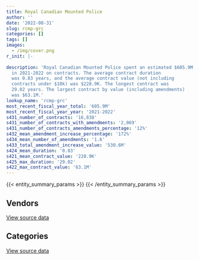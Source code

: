 ```yaml
---
title: Royal Canadian Mounted Police
author: ''
date: '2022-08-31'
slug: rcmp-grc
categories: []
tags: []
images:
  - /img/cover.png
r_init: |-
  
description: 'Royal Canadian Mounted Police spent an estimated $605.9M
  in 2021-2022 on contracts. The average contract duration
  was 0.83 years, and the average contract value (not including
  contracts under $10k) was $228.9K. The longest contract was
  29.02 years. The largest contract by value (including amendments)
  was $63.1M.'
lookup_name: 'rcmp-grc'
most_recent_fiscal_year_total: '605.9M'
most_recent_fiscal_year_year: '2021-2022'
s431_number_of_contracts: '16,838'
s431_number_of_contracts_with_amendments: '2,069'
s431_number_of_contracts_amendments_percentage: '12%'
s432_mean_amendment_increase_percentage: '172%'
s434_mean_number_of_amendments: '1.6'
s433_total_amendment_increase_value: '530.6M'
s424_mean_duration: '0.83'
s421_mean_contract_value: '228.9K'
s425_max_duration: '29.02'
s422_max_contract_value: '63.1M'
---
```


<script src="/rmarkdown-libs/htmlwidgets/htmlwidgets.js"></script>
<link href="/rmarkdown-libs/datatables-css/datatables-crosstalk.css" rel="stylesheet" />
<script src="/rmarkdown-libs/datatables-binding/datatables.js"></script>
<script src="/rmarkdown-libs/jquery/jquery-3.6.0.min.js"></script>
<link href="/rmarkdown-libs/dt-core-bootstrap/css/dataTables.bootstrap.min.css" rel="stylesheet" />
<link href="/rmarkdown-libs/dt-core-bootstrap/css/dataTables.bootstrap.extra.css" rel="stylesheet" />
<script src="/rmarkdown-libs/dt-core-bootstrap/js/jquery.dataTables.min.js"></script>
<script src="/rmarkdown-libs/dt-core-bootstrap/js/dataTables.bootstrap.min.js"></script>
<link href="/rmarkdown-libs/crosstalk/css/crosstalk.min.css" rel="stylesheet" />
<script src="/rmarkdown-libs/crosstalk/js/crosstalk.min.js"></script>
<script src="/rmarkdown-libs/htmlwidgets/htmlwidgets.js"></script>
<link href="/rmarkdown-libs/datatables-css/datatables-crosstalk.css" rel="stylesheet" />
<script src="/rmarkdown-libs/datatables-binding/datatables.js"></script>
<script src="/rmarkdown-libs/jquery/jquery-3.6.0.min.js"></script>
<link href="/rmarkdown-libs/dt-core-bootstrap/css/dataTables.bootstrap.min.css" rel="stylesheet" />
<link href="/rmarkdown-libs/dt-core-bootstrap/css/dataTables.bootstrap.extra.css" rel="stylesheet" />
<script src="/rmarkdown-libs/dt-core-bootstrap/js/jquery.dataTables.min.js"></script>
<script src="/rmarkdown-libs/dt-core-bootstrap/js/dataTables.bootstrap.min.js"></script>
<link href="/rmarkdown-libs/crosstalk/css/crosstalk.min.css" rel="stylesheet" />
<script src="/rmarkdown-libs/crosstalk/js/crosstalk.min.js"></script>

{{< entity_summary_params >}}
{{< /entity_summary_params >}}

## Vendors

<div id="htmlwidget-1" style="width:100%;height:auto;" class="datatables html-widget"></div>
<script type="application/json" data-for="htmlwidget-1">{"x":{"style":"bootstrap","filter":"none","vertical":false,"data":[["<a href=\"/vendors/1x1_architecture/\">1X1 Architecture<\/a>","<a href=\"/vendors/3d_datacomm/\">3D datacomm<\/a>","<a href=\"/vendors/3m_canada_company/\">3M Canada Company<\/a>","<a href=\"/vendors/4_office_automation/\">4 Office Automation<\/a>","<a href=\"/vendors/abbott/\">Abbott<\/a>","<a href=\"/vendors/acart_communications/\">Acart Communications<\/a>","<a href=\"/vendors/accenture/\">Accenture<\/a>","<a href=\"/vendors/access_2_networks/\">Access 2 Networks<\/a>","<a href=\"/vendors/acklands_grainger/\">Acklands Grainger<\/a>","<a href=\"/vendors/act/\">ACT<\/a>","<a href=\"/vendors/adapt_pharma_canada/\">Adapt Pharma Canada<\/a>","<a href=\"/vendors/adga_group/\">ADGA Group<\/a>","<a href=\"/vendors/adobe/\">Adobe<\/a>","<a href=\"/vendors/adrm_technology_consulting/\">ADRM Technology Consulting<\/a>","<a href=\"/vendors/advanced_business_interiors/\">Advanced Business Interiors<\/a>","<a href=\"/vendors/advanced_chippewa_technologies/\">Advanced Chippewa Technologies<\/a>","<a href=\"/vendors/aecom/\">AECOM<\/a>","<a href=\"/vendors/aeg_fuels/\">AEG Fuels<\/a>","<a href=\"/vendors/aero_feu/\">Aero Feu<\/a>","<a href=\"/vendors/aero_supplies/\">Aero Supplies<\/a>","<a href=\"/vendors/agilent/\">Agilent<\/a>","<a href=\"/vendors/ainsworth/\">Ainsworth<\/a>","<a href=\"/vendors/air_inuit/\">Air Inuit<\/a>","<a href=\"/vendors/air_tindi/\">Air Tindi<\/a>","<a href=\"/vendors/airboss_defense/\">AirBoss Defense<\/a>","<a href=\"/vendors/airbus/\">Airbus<\/a>","<a href=\"/vendors/alliance_energy/\">Alliance Energy<\/a>","<a href=\"/vendors/alpine_helicopters/\">Alpine Helicopters<\/a>","<a href=\"/vendors/altis_human_resources/\">Altis Human Resources<\/a>","<a href=\"/vendors/anixter/\">Anixter<\/a>","<a href=\"/vendors/aon_reed_stenhouse/\">Aon Reed Stenhouse<\/a>","<a href=\"/vendors/apparel_trimmings/\">Apparel Trimmings<\/a>","<a href=\"/vendors/applied_electonics/\">Applied Electonics<\/a>","<a href=\"/vendors/aqua_lung_canada/\">Aqua Lung Canada<\/a>","<a href=\"/vendors/architecture_49/\">Architecture 49<\/a>","<a href=\"/vendors/architecture_evoq/\">Architecture EVOQ<\/a>","<a href=\"/vendors/artemp_personnel_services/\">Artemp Personnel Services<\/a>","<a href=\"/vendors/artex_sportswear/\">Artex Sportswear<\/a>","<a href=\"/vendors/asc_germany/\">ASC Germany<\/a>","<a href=\"/vendors/atco/\">ATCO<\/a>","<a href=\"/vendors/atlantic_business_interiors/\">Atlantic Business Interiors<\/a>","<a href=\"/vendors/avi_spl_canada/\">AVI SPL Canada<\/a>","<a href=\"/vendors/baja_construction_canada/\">Baja Construction Canada<\/a>","<a href=\"/vendors/bargreen_ellingson/\">Bargreen Ellingson<\/a>","<a href=\"/vendors/bc_hydro/\">BC Hydro<\/a>","<a href=\"/vendors/bell_canada/\">Bell Canada<\/a>","<a href=\"/vendors/bighorn_construction/\">Bighorn Construction<\/a>","<a href=\"/vendors/bird_construction_company/\">Bird Construction Company<\/a>","<a href=\"/vendors/black_mcdonald/\">Black McDonald<\/a>","<a href=\"/vendors/blackberry/\">Blackberry<\/a>","<a href=\"/vendors/bluewave_energy/\">Bluewave Energy<\/a>","<a href=\"/vendors/bmc_software_canada/\">BMC Software Canada<\/a>","<a href=\"/vendors/bombardier/\">Bombardier<\/a>","<a href=\"/vendors/bouthillette_parizeau/\">Bouthillette Parizeau<\/a>","<a href=\"/vendors/brawn_construction/\">Brawn Construction<\/a>","<a href=\"/vendors/brook_construction/\">Brook Construction<\/a>","<a href=\"/vendors/brookfield_asset_management/\">Brookfield Asset Management<\/a>","<a href=\"/vendors/brookfield_global_integrated_solutions/\">Brookfield Global Integrated Solutions<\/a>","<a href=\"/vendors/brs_innovations/\">BRS Innovations<\/a>","<a href=\"/vendors/bureau_veritas/\">Bureau Veritas<\/a>","<a href=\"/vendors/buttcon/\">Buttcon<\/a>","<a href=\"/vendors/cache_computer_consulting/\">Cache Computer Consulting<\/a>","<a href=\"/vendors/cadex/\">Cadex<\/a>","<a href=\"/vendors/calian/\">Calian<\/a>","<a href=\"/vendors/canada_post/\">Canada Post<\/a>","<a href=\"/vendors/canadian_bank_note_company/\">Canadian Bank Note Company<\/a>","<a href=\"/vendors/canadian_corps_of_commissionaires/\">Canadian Corps of Commissionaires<\/a>","<a href=\"/vendors/canadian_helicopters/\">Canadian Helicopters<\/a>","<a href=\"/vendors/canadian_maritime_engineering/\">Canadian Maritime Engineering<\/a>","<a href=\"/vendors/canadian_north/\">Canadian North<\/a>","<a href=\"/vendors/canon/\">Canon<\/a>","<a href=\"/vendors/cansel_survey_equipment/\">Cansel Survey Equipment<\/a>","<a href=\"/vendors/carahsoft_technology/\">Carahsoft Technology<\/a>","<a href=\"/vendors/carmichael_engineering/\">Carmichael Engineering<\/a>","<a href=\"/vendors/cascade_aerospace/\">Cascade Aerospace<\/a>","<a href=\"/vendors/cbci_telecom/\">CBCI Telecom<\/a>","<a href=\"/vendors/cbcl/\">CBCL<\/a>","<a href=\"/vendors/cdw_canada/\">CDW Canada<\/a>","<a href=\"/vendors/cgi/\">CGI<\/a>","<a href=\"/vendors/chandos_construction/\">Chandos Construction<\/a>","<a href=\"/vendors/charron_human_resources/\">Charron Human Resources<\/a>","<a href=\"/vendors/cima/\">CIMA<\/a>","<a href=\"/vendors/cision_canada/\">Cision Canada<\/a>","<a href=\"/vendors/cistel_technology/\">Cistel Technology<\/a>","<a href=\"/vendors/click_networks/\">Click Networks<\/a>","<a href=\"/vendors/closereach/\">CloseReach<\/a>","<a href=\"/vendors/cofomo/\">Cofomo<\/a>","<a href=\"/vendors/colliers_project_leaders/\">Colliers Project Leaders<\/a>","<a href=\"/vendors/colt_canada/\">Colt Canada<\/a>","<a href=\"/vendors/commvault_systems/\">Commvault Systems<\/a>","<a href=\"/vendors/compugen/\">Compugen<\/a>","<a href=\"/vendors/con_pro_industries_canada/\">Con Pro Industries Canada<\/a>","<a href=\"/vendors/concept_controls/\">Concept Controls<\/a>","<a href=\"/vendors/construction_couture_tanguay/\">Construction Couture Tanguay<\/a>","<a href=\"/vendors/construction_ric/\">Construction RIC<\/a>","<a href=\"/vendors/contract_community/\">Contract Community<\/a>","<a href=\"/vendors/convergint_technologies/\">Convergint Technologies<\/a>","<a href=\"/vendors/coradix_technology_consulting/\">Coradix Technology Consulting<\/a>","<a href=\"/vendors/ctoms/\">CTOMS<\/a>","<a href=\"/vendors/cummins_canada/\">Cummins Canada<\/a>","<a href=\"/vendors/d4is_solutions/\">D4IS Solutions<\/a>","<a href=\"/vendors/dalian_enterprises/\">Dalian Enterprises<\/a>","<a href=\"/vendors/decisive_group/\">Decisive Group<\/a>","<a href=\"/vendors/defran/\">Defran<\/a>","<a href=\"/vendors/delco_automation/\">Delco Automation<\/a>","<a href=\"/vendors/dell_computer/\">Dell Computer<\/a>","<a href=\"/vendors/deloitte/\">Deloitte<\/a>","<a href=\"/vendors/dillon_consulting/\">Dillon Consulting<\/a>","<a href=\"/vendors/dls_technology/\">DLS Technology<\/a>","<a href=\"/vendors/donna_cona/\">Donna Cona<\/a>","<a href=\"/vendors/draeger/\">Draeger<\/a>","<a href=\"/vendors/dymech_engineering/\">Dymech Engineering<\/a>","<a href=\"/vendors/dynabook_canada/\">Dynabook Canada<\/a>","<a href=\"/vendors/e_construction/\">E Construction<\/a>","<a href=\"/vendors/ebsco_canada/\">EBSCO Canada<\/a>","<a href=\"/vendors/eclipsys_solutions/\">Eclipsys Solutions<\/a>","<a href=\"/vendors/ecole_de_langues_abce/\">Ecole De Langues Abce<\/a>","<a href=\"/vendors/ekos_research_associates/\">Ekos Research Associates<\/a>","<a href=\"/vendors/ellisdon/\">Ellisdon<\/a>","<a href=\"/vendors/elsevier/\">Elsevier<\/a>","<a href=\"/vendors/emcon_services/\">Emcon Services<\/a>","<a href=\"/vendors/emergent_biosolutions/\">Emergent Biosolutions<\/a>","<a href=\"/vendors/empowered_networks/\">Empowered Networks<\/a>","<a href=\"/vendors/entrust/\">Entrust<\/a>","<a href=\"/vendors/eperformance/\">Eperformance<\/a>","<a href=\"/vendors/ernst_young/\">Ernst Young<\/a>","<a href=\"/vendors/esri/\">ESRI<\/a>","<a href=\"/vendors/evaluation_personnel_selection/\">Evaluation Personnel Selection<\/a>","<a href=\"/vendors/excel_human_resources/\">Excel Human Resources<\/a>","<a href=\"/vendors/exp_services/\">EXP Services<\/a>","<a href=\"/vendors/factiva/\">Factiva<\/a>","<a href=\"/vendors/fast_forward_french/\">Fast Forward French<\/a>","<a href=\"/vendors/fast_track_staffing/\">Fast Track Staffing<\/a>","<a href=\"/vendors/fca_canada/\">FCA Canada<\/a>","<a href=\"/vendors/felix_technology/\">Felix Technology<\/a>","<a href=\"/vendors/fia_group/\">Fia Group<\/a>","<a href=\"/vendors/first_air/\">First Air<\/a>","<a href=\"/vendors/flightsafety_canada/\">FlightSafety Canada<\/a>","<a href=\"/vendors/flynn_canada/\">Flynn Canada<\/a>","<a href=\"/vendors/ford_motor_company/\">Ford Motor Company<\/a>","<a href=\"/vendors/fort_garry_fire_truck/\">Fort Garry Fire Truck<\/a>","<a href=\"/vendors/gamble_technologies/\">Gamble Technologies<\/a>","<a href=\"/vendors/gap_wireless/\">Gap Wireless<\/a>","<a href=\"/vendors/garda_security_group/\">Garda Security Group<\/a>","<a href=\"/vendors/gartner/\">Gartner<\/a>","<a href=\"/vendors/gateway_mechanical_services/\">Gateway Mechanical Services<\/a>","<a href=\"/vendors/gdi_services/\">GDI Services<\/a>","<a href=\"/vendors/general_dynamics/\">General Dynamics<\/a>","<a href=\"/vendors/general_electric_canada/\">General Electric Canada<\/a>","<a href=\"/vendors/general_motors/\">General Motors<\/a>","<a href=\"/vendors/genesis_integration/\">Genesis Integration<\/a>","<a href=\"/vendors/gfl_environmental/\">GFL Environmental<\/a>","<a href=\"/vendors/gilmore_reproductions/\">Gilmore Reproductions<\/a>","<a href=\"/vendors/glasshouse_systems/\">GlassHouse Systems<\/a>","<a href=\"/vendors/global_knowledge/\">Global Knowledge<\/a>","<a href=\"/vendors/global_total_office/\">Global Total Office<\/a>","<a href=\"/vendors/global_upholstery/\">Global Upholstery<\/a>","<a href=\"/vendors/government_of_the_nwt/\">Government of the NWT<\/a>","<a href=\"/vendors/grand_toy/\">Grand Toy<\/a>","<a href=\"/vendors/graybridge_international_consulting/\">Graybridge International Consulting<\/a>","<a href=\"/vendors/great_slave_helicopters/\">Great Slave Helicopters<\/a>","<a href=\"/vendors/greendale_resources/\">Greendale Resources<\/a>","<a href=\"/vendors/haworth/\">Haworth<\/a>","<a href=\"/vendors/hewlett_packard/\">Hewlett Packard<\/a>","<a href=\"/vendors/hipperson_construction/\">Hipperson Construction<\/a>","<a href=\"/vendors/hitachi_data_systems/\">Hitachi Data Systems<\/a>","<a href=\"/vendors/hitrac/\">Hitrac<\/a>","<a href=\"/vendors/honeywell/\">Honeywell<\/a>","<a href=\"/vendors/horizant/\">Horizant<\/a>","<a href=\"/vendors/human_logistics/\">Human Logistics<\/a>","<a href=\"/vendors/humansystems/\">HumanSystems<\/a>","<a href=\"/vendors/hypertec/\">Hypertec<\/a>","<a href=\"/vendors/i4c_information_technology/\">I4C Information Technology<\/a>","<a href=\"/vendors/ibiska_telecom/\">Ibiska Telecom<\/a>","<a href=\"/vendors/ibm_canada/\">IBM Canada<\/a>","<a href=\"/vendors/illumina_canada/\">Illumina Canada<\/a>","<a href=\"/vendors/imperial_oil/\">Imperial Oil<\/a>","<a href=\"/vendors/info_tech_research_group/\">Info Tech Research Group<\/a>","<a href=\"/vendors/insa/\">Insa<\/a>","<a href=\"/vendors/integra_networks/\">Integra Networks<\/a>","<a href=\"/vendors/interactive_audio_visual/\">Interactive Audio Visual<\/a>","<a href=\"/vendors/international_reporting/\">International Reporting<\/a>","<a href=\"/vendors/interworks_contracting/\">Interworks Contracting<\/a>","<a href=\"/vendors/inukshuk_construction/\">Inukshuk Construction<\/a>","<a href=\"/vendors/ipss/\">IPSS<\/a>","<a href=\"/vendors/iron_mountain/\">Iron Mountain<\/a>","<a href=\"/vendors/island_west_coast_developments/\">Island West Coast Developments<\/a>","<a href=\"/vendors/itex/\">ITEX<\/a>","<a href=\"/vendors/jht_defense/\">JHT Defense<\/a>","<a href=\"/vendors/johnson_controls_canada/\">Johnson Controls Canada<\/a>","<a href=\"/vendors/joneljim_concrete_construction/\">Joneljim Concrete Construction<\/a>","<a href=\"/vendors/jp2g_consultants/\">JP2G Consultants<\/a>","<a href=\"/vendors/k_rite_construction/\">K Rite Construction<\/a>","<a href=\"/vendors/kenn_borek_air/\">Kenn Borek Air<\/a>","<a href=\"/vendors/keysight_technologies_canada/\">Keysight Technologies Canada<\/a>","<a href=\"/vendors/kia_canada/\">Kia Canada<\/a>","<a href=\"/vendors/kone/\">KONE<\/a>","<a href=\"/vendors/kongsberg/\">Kongsberg<\/a>","<a href=\"/vendors/konica_minolta_business_solutions/\">Konica Minolta Business Solutions<\/a>","<a href=\"/vendors/kpmg/\">KPMG<\/a>","<a href=\"/vendors/kudlik_construction/\">Kudlik Construction<\/a>","<a href=\"/vendors/l_p_royer/\">L P Royer<\/a>","<a href=\"/vendors/l3harris/\">L3Harris<\/a>","<a href=\"/vendors/language_research_development_group/\">Language Research Development Group<\/a>","<a href=\"/vendors/lansdowne_technologies/\">Lansdowne Technologies<\/a>","<a href=\"/vendors/larry_penner_enterprises/\">Larry Penner Enterprises<\/a>","<a href=\"/vendors/laurentian_technologies/\">Laurentian Technologies<\/a>","<a href=\"/vendors/laval_fortin/\">Laval Fortin<\/a>","<a href=\"/vendors/lear_construction/\">Lear Construction<\/a>","<a href=\"/vendors/lengkeek_vessel_engineering/\">Lengkeek Vessel Engineering<\/a>","<a href=\"/vendors/levaero_aviation/\">Levaero Aviation<\/a>","<a href=\"/vendors/levitt_safety/\">Levitt Safety<\/a>","<a href=\"/vendors/life_technologies/\">Life Technologies<\/a>","<a href=\"/vendors/lloyd_libke_law_enforcement_sales/\">Lloyd Libke Law Enforcement Sales<\/a>","<a href=\"/vendors/m_d_charlton/\">M D Charlton<\/a>","<a href=\"/vendors/manitoba_hydro/\">Manitoba Hydro<\/a>","<a href=\"/vendors/maplesoft_consulting/\">Maplesoft Consulting<\/a>","<a href=\"/vendors/med_eng_holdings/\">Med Eng Holdings<\/a>","<a href=\"/vendors/mega_tech/\">Mega Tech<\/a>","<a href=\"/vendors/meggitt/\">Meggitt<\/a>","<a href=\"/vendors/mercury_marine/\">Mercury Marine<\/a>","<a href=\"/vendors/metalcraft_marine/\">Metalcraft Marine<\/a>","<a href=\"/vendors/michel_bastarache_societe_professionnelle/\">Michel Bastarache Societe Professionnelle<\/a>","<a href=\"/vendors/microsoft_canada/\">Microsoft Canada<\/a>","<a href=\"/vendors/mid_canada_mod_center/\">Mid Canada Mod Center<\/a>","<a href=\"/vendors/millbrook_tactical/\">Millbrook Tactical<\/a>","<a href=\"/vendors/mindwire_systems/\">Mindwire Systems<\/a>","<a href=\"/vendors/ministry_of_finance/\">Ministry of Finance<\/a>","<a href=\"/vendors/mishkumi_technologies/\">Mishkumi Technologies<\/a>","<a href=\"/vendors/mitsubishi_motor_sales/\">Mitsubishi Motor Sales<\/a>","<a href=\"/vendors/mnp/\">MNP<\/a>","<a href=\"/vendors/mobile_resource_group/\">Mobile Resource Group<\/a>","<a href=\"/vendors/modis_canada/\">Modis Canada<\/a>","<a href=\"/vendors/morneau_shepell/\">Morneau Shepell<\/a>","<a href=\"/vendors/morpho_canada/\">Morpho Canada<\/a>","<a href=\"/vendors/morrison_hershfield/\">Morrison Hershfield<\/a>","<a href=\"/vendors/motorola_solutions_canada/\">Motorola Solutions Canada<\/a>","<a href=\"/vendors/mustang_survival/\">Mustang Survival<\/a>","<a href=\"/vendors/national_arts_centre/\">National Arts Centre<\/a>","<a href=\"/vendors/nattiq/\">NATTIQ<\/a>","<a href=\"/vendors/ndl_construction/\">NDL Construction<\/a>","<a href=\"/vendors/newfound_recruiting/\">Newfound Recruiting<\/a>","<a href=\"/vendors/niche_technology/\">Niche Technology<\/a>","<a href=\"/vendors/nimble_information_strategies/\">Nimble Information Strategies<\/a>","<a href=\"/vendors/nisha_techonologies/\">Nisha Techonologies<\/a>","<a href=\"/vendors/nissan_canada/\">Nissan Canada<\/a>","<a href=\"/vendors/nitam_solutions/\">Nitam Solutions<\/a>","<a href=\"/vendors/norr/\">NORR<\/a>","<a href=\"/vendors/north_cariboo_air/\">North Cariboo Air<\/a>","<a href=\"/vendors/northern_micro/\">Northern Micro<\/a>","<a href=\"/vendors/northwestel/\">Northwestel<\/a>","<a href=\"/vendors/nova_networks/\">Nova Networks<\/a>","<a href=\"/vendors/nrns/\">NRNS<\/a>","<a href=\"/vendors/nuix_north_america/\">Nuix North America<\/a>","<a href=\"/vendors/number_ten_architectural_group/\">Number Ten Architectural Group<\/a>","<a href=\"/vendors/olin/\">Olin<\/a>","<a href=\"/vendors/onx_enterprise_solutions/\">OnX Enterprise Solutions<\/a>","<a href=\"/vendors/openframe_technologies/\">OpenFrame Technologies<\/a>","<a href=\"/vendors/opentext/\">OpenText<\/a>","<a href=\"/vendors/oracle_canada/\">Oracle Canada<\/a>","<a href=\"/vendors/orangutech/\">Orangutech<\/a>","<a href=\"/vendors/otis_elevator/\">Otis Elevator<\/a>","<a href=\"/vendors/pacific_safety_products/\">Pacific Safety Products<\/a>","<a href=\"/vendors/pal_aerospace/\">PAL Aerospace<\/a>","<a href=\"/vendors/paladin_group/\">Paladin Group<\/a>","<a href=\"/vendors/panasonic/\">Panasonic<\/a>","<a href=\"/vendors/pattison_sign_group/\">Pattison Sign Group<\/a>","<a href=\"/vendors/pcl_constructors/\">PCL Constructors<\/a>","<a href=\"/vendors/peerless_garments/\">Peerless Garments<\/a>","<a href=\"/vendors/penn_construction_canada/\">Penn Construction Canada<\/a>","<a href=\"/vendors/peter_j_kindree_architect/\">Peter J Kindree Architect<\/a>","<a href=\"/vendors/petrovalue_products/\">PetroValue Products<\/a>","<a href=\"/vendors/phaselock_systems_international/\">Phaselock Systems International<\/a>","<a href=\"/vendors/pitney_bowes/\">Pitney Bowes<\/a>","<a href=\"/vendors/podolinsky_equipment/\">Podolinsky Equipment<\/a>","<a href=\"/vendors/polaris_industries/\">Polaris Industries<\/a>","<a href=\"/vendors/pomerleau/\">Pomerleau<\/a>","<a href=\"/vendors/port_of_spain_holdings/\">Port of Spain Holdings<\/a>","<a href=\"/vendors/pricewaterhouse_coopers/\">Pricewaterhouse Coopers<\/a>","<a href=\"/vendors/printers_plus/\">Printers Plus<\/a>","<a href=\"/vendors/promaxis/\">Promaxis<\/a>","<a href=\"/vendors/proquest/\">ProQuest<\/a>","<a href=\"/vendors/prosci_canada/\">Prosci Canada<\/a>","<a href=\"/vendors/purelogic/\">PureLogic<\/a>","<a href=\"/vendors/purespirit_solutions/\">PureSpirIT Solutions<\/a>","<a href=\"/vendors/qm_environmental/\">QM Environmental<\/a>","<a href=\"/vendors/qmr/\">QMR<\/a>","<a href=\"/vendors/quintet_consulting/\">Quintet Consulting<\/a>","<a href=\"/vendors/quorex_construction_services/\">Quorex Construction Services<\/a>","<a href=\"/vendors/r_e_gilmore_investments/\">R E Gilmore Investments<\/a>","<a href=\"/vendors/rampart_international/\">Rampart International<\/a>","<a href=\"/vendors/raymond_chabot_grant_thornton/\">Raymond Chabot Grant Thornton<\/a>","<a href=\"/vendors/republic_architecture/\">Republic Architecture<\/a>","<a href=\"/vendors/revision_military/\">Revision Military<\/a>","<a href=\"/vendors/ricoh/\">Ricoh<\/a>","<a href=\"/vendors/rogers/\">Rogers<\/a>","<a href=\"/vendors/rohde_schwarz_canada/\">Rohde Schwarz Canada<\/a>","<a href=\"/vendors/rosborough_boats/\">Rosborough Boats<\/a>","<a href=\"/vendors/sap/\">SAP<\/a>","<a href=\"/vendors/sas_institute/\">SAS Institute<\/a>","<a href=\"/vendors/sasktel/\">SaskTel<\/a>","<a href=\"/vendors/schoeler_heaton_architects/\">Schoeler Heaton Architects<\/a>","<a href=\"/vendors/sdl_international_canada/\">SDL International Canada<\/a>","<a href=\"/vendors/sepw_architecture/\">SEPW Architecture<\/a>","<a href=\"/vendors/shaw_cable/\">Shaw Cable<\/a>","<a href=\"/vendors/shell_canada_products/\">Shell Canada Products<\/a>","<a href=\"/vendors/shi_canada/\">SHI Canada<\/a>","<a href=\"/vendors/si_systems/\">SI Systems<\/a>","<a href=\"/vendors/simex_defence/\">Simex Defence<\/a>","<a href=\"/vendors/smiths_detection/\">Smiths Detection<\/a>","<a href=\"/vendors/snc_lavalin/\">SNC Lavalin<\/a>","<a href=\"/vendors/softchoice/\">Softchoice<\/a>","<a href=\"/vendors/solotech/\">Solotech<\/a>","<a href=\"/vendors/somos/\">Somos<\/a>","<a href=\"/vendors/st_john_ambulance/\">St John Ambulance<\/a>","<a href=\"/vendors/st_joseph_print_group/\">St Joseph Print Group<\/a>","<a href=\"/vendors/st_ops_tactical_training_canada/\">St Ops Tactical Training Canada<\/a>","<a href=\"/vendors/stantec/\">Stantec<\/a>","<a href=\"/vendors/stoneworks_technologies/\">Stoneworks Technologies<\/a>","<a href=\"/vendors/subaru_canada/\">Subaru Canada<\/a>","<a href=\"/vendors/summit_canada_distributors/\">Summit Canada Distributors<\/a>","<a href=\"/vendors/super_channel_international/\">Super Channel International<\/a>","<a href=\"/vendors/sutherland_excavating/\">Sutherland Excavating<\/a>","<a href=\"/vendors/systematix_solutions/\">Systematix Solutions<\/a>","<a href=\"/vendors/systemscope/\">Systemscope<\/a>","<a href=\"/vendors/tankatek/\">Tankatek<\/a>","<a href=\"/vendors/taurus_contractors/\">Taurus Contractors<\/a>","<a href=\"/vendors/teknion/\">Teknion<\/a>","<a href=\"/vendors/telecom_computer_services/\">Telecom Computer Services<\/a>","<a href=\"/vendors/telesat/\">Telesat<\/a>","<a href=\"/vendors/telus_canada/\">Telus Canada<\/a>","<a href=\"/vendors/tenaquip/\">Tenaquip<\/a>","<a href=\"/vendors/teramach_technologies/\">Teramach Technologies<\/a>","<a href=\"/vendors/tervita/\">Tervita<\/a>","<a href=\"/vendors/tes_contract_services/\">TES Contract Services<\/a>","<a href=\"/vendors/testforce_systems/\">Testforce Systems<\/a>","<a href=\"/vendors/tetra_tech/\">Tetra Tech<\/a>","<a href=\"/vendors/thales/\">Thales<\/a>","<a href=\"/vendors/the_aim_group/\">The AIM Group<\/a>","<a href=\"/vendors/the_halifax_computer_consulting_group/\">The Halifax Computer Consulting Group<\/a>","<a href=\"/vendors/the_mathworks/\">The Mathworks<\/a>","<a href=\"/vendors/the_right_door_consulting/\">The Right Door Consulting<\/a>","<a href=\"/vendors/the_vcan_group/\">The VCAN Group<\/a>","<a href=\"/vendors/thermo_fisher_scientific/\">Thermo Fisher Scientific<\/a>","<a href=\"/vendors/thomas_schmidt/\">Thomas Schmidt<\/a>","<a href=\"/vendors/thomson_reuters/\">Thomson Reuters<\/a>","<a href=\"/vendors/thyssenkrupp_elevator/\">Thyssenkrupp Elevator<\/a>","<a href=\"/vendors/tiree/\">Tiree<\/a>","<a href=\"/vendors/titan_boats/\">Titan Boats<\/a>","<a href=\"/vendors/toromont/\">Toromont<\/a>","<a href=\"/vendors/toshiba_canada/\">Toshiba Canada<\/a>","<a href=\"/vendors/totem_offisource/\">Totem Offisource<\/a>","<a href=\"/vendors/toyota/\">Toyota<\/a>","<a href=\"/vendors/tpg_technology_consultants/\">Tpg Technology Consultants<\/a>","<a href=\"/vendors/transpolar_technology/\">Transpolar Technology<\/a>","<a href=\"/vendors/transwest_air/\">Transwest Air<\/a>","<a href=\"/vendors/troy_life_fire_safety/\">Troy Life Fire Safety<\/a>","<a href=\"/vendors/turtle_island_staffing/\">Turtle Island Staffing<\/a>","<a href=\"/vendors/tyco_integrated_fire_security/\">Tyco Integrated Fire Security<\/a>","<a href=\"/vendors/ultra_electronics/\">Ultra Electronics<\/a>","<a href=\"/vendors/unisource/\">Unisource<\/a>","<a href=\"/vendors/united_rentals_of_canada/\">United Rentals of Canada<\/a>","<a href=\"/vendors/universal_helicopters/\">Universal Helicopters<\/a>","<a href=\"/vendors/universite_laval/\">Universite Laval<\/a>","<a href=\"/vendors/university_of_alberta/\">University of Alberta<\/a>","<a href=\"/vendors/university_of_ottawa/\">University of Ottawa<\/a>","<a href=\"/vendors/university_of_regina/\">University of Regina<\/a>","<a href=\"/vendors/uqsuq/\">Uqsuq<\/a>","<a href=\"/vendors/vector_aerospace/\">Vector Aerospace<\/a>","<a href=\"/vendors/veritaaq_technology_house/\">Veritaaq Technology House<\/a>","<a href=\"/vendors/visiontec/\">Visiontec<\/a>","<a href=\"/vendors/vmware/\">VMware<\/a>","<a href=\"/vendors/vwr_international/\">VWR International<\/a>","<a href=\"/vendors/waste_connections_of_canada/\">Waste Connections of Canada<\/a>","<a href=\"/vendors/waste_management_of_canada/\">Waste Management of Canada<\/a>","<a href=\"/vendors/watchguard_video/\">WatchGuard Video<\/a>","<a href=\"/vendors/waters/\">Waters<\/a>","<a href=\"/vendors/wesco_distribution_canada/\">WESCO Distribution Canada<\/a>","<a href=\"/vendors/westbury_national_show_systems/\">Westbury National Show Systems<\/a>","<a href=\"/vendors/westower_communications/\">WesTower Communications<\/a>","<a href=\"/vendors/wildstone_construction/\">Wildstone Construction<\/a>","<a href=\"/vendors/wolters_kluwer/\">Wolters Kluwer<\/a>","<a href=\"/vendors/woodward_s_oil/\">Woodward’s Oil<\/a>","<a href=\"/vendors/workdynamics_technologies/\">WorkDynamics Technologies<\/a>","<a href=\"/vendors/world_fuel_services/\">World Fuel Services<\/a>","<a href=\"/vendors/wsp/\">WSP<\/a>","<a href=\"/vendors/xerox/\">Xerox<\/a>","<a href=\"/vendors/yamaha_motors_canada/\">Yamaha Motors Canada<\/a>","<a href=\"/vendors/zodiac_hurricane_technologies/\">Zodiac Hurricane Technologies<\/a>","<a href=\"/vendors/zoll_medical_canada/\">ZOLL Medical Canada<\/a>"],[86568.78,null,1848744.09,63345.08,null,76840,24860,10644.6,119796.66,null,203733.1,456153.04,11299.72,77637.52,110805.28,370435.1,522206.16,null,104501.77,null,564219.11,null,285071.27,47800.24,null,9035430.54,null,null,716157.42,203949.79,336730.99,1557279.49,32216.97,41437.23,121089.17,207342.64,null,949936.82,81276.04,368876.95,null,154856.64,null,null,2342.08,12856594.86,1104039.09,254961.5,138931.86,null,414888.11,null,null,20177.39,null,468229.18,275375.05,800252.58,12676.45,15768.39,1869160.1,1328347,null,784636.15,null,null,74856248.92,221699.83,31615.5,3082277.34,3738.45,null,677748.61,77110.91,null,34381.27,null,745931.68,186459.82,null,null,11336.54,13727.73,398899.34,null,45186.06,1339321.59,null,2247471.32,45335.9,10675.63,null,93521.99,2012062.5,2875037.17,46820.38,null,2283945.51,838488.77,31608.9,146412.63,427976.24,3475848.18,17313.86,null,1295615.63,null,null,null,null,349933.41,null,null,null,120795.97,1608937.16,150680.29,46647.67,4165784.2,16542.89,844512.85,null,null,249671.71,47119.02,null,1192980.66,null,37506.93,48600.55,null,101770.3,null,8545529.96,141533.41,null,103152.95,871961.42,64903.65,31357992.02,null,null,39319.23,null,3299622.26,215617.42,517154.61,5945811.84,10392.9,26705224.21,2721475.81,215745.3,164755.25,75074.44,175923.41,null,272102.36,4457424.24,36573.15,null,7129.82,59045.74,302999.24,47267.67,null,null,null,49530.05,18300.35,null,null,4347283.43,null,284861.12,3393643.99,189261.4,553840.36,null,null,18919.27,97583.42,null,3109569.71,2236284.14,377592.03,211013.07,6338059.05,391986.62,11550.04,73553.44,null,40205.4,1648457.56,null,null,null,null,null,290280.84,23876.33,29688.75,503738.72,5528612.88,158691.62,616605.83,null,null,2888340.99,3143970.75,68998.82,1047287.01,776680.01,1829905.91,378038.18,3405955.97,7207.5,366361.28,228595.06,2772035.76,16712.28,149307.09,24998.99,2295165.69,1531597.77,null,610058.96,3748538.6,195790.21,190948.58,233071.79,15015,24627.25,2751954.88,1154053.59,503660.67,null,53185356.99,122620.27,null,148103.85,507862.73,null,1248273.19,null,8357300.49,763108.31,129501.86,536540.67,444363.94,1501528.78,null,57528.95,1669475.61,4547.18,54075,1441237.33,null,247781.42,27800.69,3010340.12,500043.77,null,260491.35,103826.57,610161.77,5657990.22,63648.29,8388581.36,822614.56,822232.14,226083.08,null,98665.32,16698.79,108559.3,1146296.92,null,null,49096.32,14996.02,8781.48,4568.53,21016.25,11921.75,256077.13,33907.65,null,46188.75,1544555.15,790308.57,1378144.7,null,70210.54,null,134827.9,130416.96,71107.62,null,568911.88,null,844397.66,401730.02,null,912030.66,45235.23,775651.41,10447.98,8218907.43,61377.87,611765.94,31500,359291.64,61650.25,224855.96,3944.63,70932.02,167124.23,2078366.26,53292.68,1326523.49,1436584.59,null,598338.89,822608.49,19611.28,null,1625128.39,418355.63,1414036.81,null,629134.81,13302.51,null,20000,101875.15,1119208.71,null,null,null,null,null,null,841511.77,380341.14,null,285688.58,4429.63,2943713.44,206458.77,22896.23,87411.15,313285.46,3180341.88,28839.2,19770.75,null,null,null,15454.95,801806.89,36261.23,null,null,520234.43,13200,null,2706070.88,388900.74,108792.97,310796.98,274011.31,190693.8,24607.46,null,115901.43,2304337.85,506717.23,88543.38,null,737318.23,null,null,null,10836.7,142705.44,68752.31,661790.63,335736.09,null,null],[212551.24,166100.02,1853809.14,97830.41,139743.35,null,391920.16,null,127684.81,36532.02,1596281.13,611313.5,null,120833.62,225791.43,157720.28,580934.51,null,18605.85,72005.37,655208.42,null,null,26018.99,40347.78,811075.94,167601,null,1191425.52,19742.76,274847.13,1471705.33,320062.58,25427.97,471662.09,207910.7,247217.64,1234214.43,22556.16,null,23583.94,70772.64,null,null,2348.5,10663250.33,null,174447.35,149631.5,null,220068.68,null,21601.25,54300.91,421161.87,3356007.93,276129.5,431925.72,null,38799.57,3000493.84,1664453.61,null,2223049.9,12317,480608.92,68681207.25,200404.48,14375,null,24174.06,23584.85,779130.56,17100.29,null,26143.75,null,394240.46,292392.33,null,null,20085.75,16155.47,792668.23,null,45685.36,1495788.78,99907.5,1694545.51,321205.59,96812.88,null,216824.58,null,null,null,370812.27,2113271.45,554877.23,null,385560,299105.08,389409.86,null,31083.4,1169282.13,2255.7,15171.38,null,null,null,null,75389.06,null,110567.59,1594147.88,132347.2,62705.01,7706940.31,4273.86,732093.1,null,null,823198.83,36765.72,null,628910.51,null,null,59078.54,null,81865.89,null,8468249.83,168652.51,4247713.65,25932.37,874350.36,null,31020602.49,null,19355,138967.25,null,1242722.52,150281.07,569027.52,3648437.57,19633.96,31806780.61,1899712.12,210892.21,606002.39,6363.69,92992.77,null,289059.11,null,53194.72,9282.46,25073.48,1176372.82,106187.55,76899.48,2657629.06,null,82846.05,82773.5,7150.14,110728.7,null,777639.27,null,285641.56,4194652.1,null,232668.97,210074.1,19520.91,1260609.93,11371.06,null,null,21719.04,null,null,null,89377.83,null,73754.96,null,null,1652973.88,null,12611.7,null,17449.95,null,398613.32,null,null,1268755.87,1914446.79,936342.5,10259.55,178033.28,null,2896254.25,3152584.37,123856.88,1726630.93,297127.26,1747856.25,3039083.82,3505039.75,2409.08,367365.01,242955.26,4413262.54,null,173427.55,null,1175879.41,1248522.38,20846.47,242856.9,631637.32,77381.59,72871.95,657585.34,230884.62,null,4399419.47,1394755.3,711994.78,45539,35308442.82,260701.49,60768.01,null,null,null,1251693.12,null,12161054.91,2481357.56,null,616269,1531488.09,1855188.41,null,43530.58,1765662.22,694381.05,73500,1779229.5,83823.58,221306.14,null,376683.9,489488.5,16091.46,1383094.97,null,777388.41,6021098.06,87609.04,16166816.66,8194.05,3306999.62,215870.43,null,366337.7,50341.86,null,1406919.72,3474120.27,73228.27,6240738.63,4293.76,28110.58,17280.8,65834.75,653454.34,353523.52,null,24831.75,7631.01,444510.66,216809.81,1665064.2,39550,70402.9,22602.7,144667.52,130774.27,71302.43,388810.86,574073.56,2468.2,887099.33,402830.65,21312.93,707939.64,45359.16,943150.88,18881.17,6989324.78,46920.79,59235.25,null,796761.72,73340.85,null,29463.94,13704.48,371180.88,604412.67,789532.73,1253861.89,856046.96,10445.42,738566.1,1586987.69,null,null,631945.88,100623.74,1506277.73,null,543627.53,null,null,3360000,95455.62,1271950.72,null,null,null,256670.08,16580.93,null,1150352.21,567886.2,null,427444.64,4441.77,2729242.07,452803.36,50622.65,null,103134.49,2113454.6,2142515.62,80795,null,227344.76,null,null,860417.05,null,null,13007.3,null,null,14972.5,2589014.69,389966.22,1614699.3,167962.19,null,1004160.46,null,null,87323,977790.3,1278834.25,14125.91,11132.57,682997.66,null,15255,11933.71,10836.7,174100.63,7489.58,974560.19,218946.46,null,null],[838313.78,471035.77,1848744.09,100803.66,440559.76,null,1363289.81,null,272198.59,null,324387.72,609643.25,null,100608.78,231741.54,416936.95,579347.26,43286.36,null,10057,404783.13,null,null,null,23659.38,913870.96,168027.65,11857.97,1188170.26,92259.11,107969.92,1146652.02,614236.24,32602.09,501388.63,207342.64,369813.28,1398058.84,1074572.79,null,null,276089.07,31011.9,13190.62,2342.08,19951022.8,null,null,118673.31,15820,62806.42,160853.22,943356.74,null,35096.82,3252588.15,275375.05,714751.48,28752.98,235558.87,2992295.77,2853905.51,null,3638712.83,null,786646.89,45875639.89,199856.93,127424,null,250630.55,19297.41,1093703.87,null,null,234322.52,null,747799.71,186459.82,570095.02,26442,25617.03,4820.61,885560.36,28335.76,45560.53,1039825.6,null,3375648.72,null,433757.02,7733153.4,210577.32,null,null,null,574189.01,1445318.18,305646.4,null,null,255372.78,9777841.88,null,65772.21,1131618.8,11435.16,67707.91,88476.02,65243.94,null,19155,825657.5,null,44643.09,816396.87,103504.45,69558.77,16164129.83,28355.1,171760,435022,33872.2,85537.53,36665.26,null,2255238.87,10500.53,19072.14,51680.95,null,46833.75,77574.5,8233186.1,120442.5,4698228.73,null,863993.23,147483,44319004.09,14666.4,281436.65,4915.91,null,2614631.93,163143.7,545972.32,3909436.32,null,21593125.16,1656140.46,99322.2,1048297.98,172749.61,10435.3,null,246882.1,null,41603.87,108782.79,null,null,42454.09,null,3540272.29,null,null,46112.44,31284.55,null,null,1037316.91,null,null,4726350.89,null,64923.47,669863.99,788582.76,4183604.34,22534.69,84517.81,null,283123.18,null,37800,null,33083.08,null,6045.49,null,null,4516.32,14516.42,55459.94,1600287.21,null,null,414156.16,null,null,1265289.32,2334963.06,654481.55,8240.1,306519.56,365068.42,null,3143970.75,null,1395867.53,974933.16,1863234.51,2508798.8,4045949.74,null,366361.28,314696.98,3458930.13,45676.87,1165637.06,null,null,1718244.11,null,152858.32,13401.45,72392.28,40040.89,151979.09,73615.38,null,4330645.05,1467377.68,163990.28,null,49548512.7,182541.82,null,null,null,null,1248273.19,null,1626576.78,1386012.9,null,530016.95,1242618.27,7042432.86,59809.25,180335.39,979120.89,381178.22,null,1523353.79,null,null,null,2579427.28,1072969.28,null,1960244.06,null,156379.22,4792498.89,107887.04,15411987.68,82070.55,null,31648.93,null,171419.4,7171.6,null,1790987.78,3532183.56,427004.38,13637718.01,99416.74,30731.58,20210.73,183696.24,246583.38,658557.21,null,2800.32,26531.59,5677222.97,30977.71,2145430.36,null,70210.54,null,208905.98,130416.96,494166.02,147146.65,5873795.28,900892.5,1155164.56,401730.02,13424.4,908157.46,45235.23,903448.38,19961.7,6666300.68,null,137986.33,24373.66,1929728.8,null,null,117801.84,null,176519.9,633835.46,19224.87,80746.08,26321.9,18874.15,469318.45,1412927.14,null,null,null,216948.82,2092568.03,null,592757.84,35668.41,15352.11,null,null,419540.13,10500,148196.76,null,697630.14,null,23730,1147209.17,505097.88,26162.5,138960.31,4429.63,1946629.04,898151.71,63124.31,null,1121.28,3191654.34,3112303.63,null,18747.94,null,null,null,1466339.1,505312.85,18458.52,null,null,null,null,2685925.34,253990.18,913349.68,536181.18,null,192201.03,null,54865.03,null,1115100,1077408.51,null,null,541209.28,997085.9,null,null,3181.03,96390.91,40252.38,1087772.99,222006.19,448588.58,null],[447478.21,143168.47,1403019.49,83811.16,189492.27,null,2042010.39,null,665185.76,null,175977.6,619893.46,null,19923.06,457334.3,66310.94,579347.26,59174.24,75542.3,null,1790612.41,7076.39,null,42284.1,87180.89,1013604.12,427240.16,null,458479.72,202.87,87478.14,918435.56,679316.99,27720,734926.93,207342.64,369813.28,1820979.53,36723.44,23707.36,null,209465.64,228940.81,null,2342.08,11009330.03,null,null,120323.28,null,431760.71,244630.94,null,null,null,1363413.66,218254.48,1024826.05,171497.18,152781.86,2992295.77,3714860.94,1326.44,3263745.31,null,786646.89,70716875.41,3285.32,344389.18,null,50515.22,46528.18,1297889.61,526738.95,14335.18,407261.67,48415,468237.69,186459.82,1061656.55,null,50861.24,12756.19,481295.68,385275.56,45560.53,543800.42,null,403408.91,null,75415.46,8890979.81,96905.19,null,null,null,1349081.85,1677447.83,449508.18,null,null,255372.78,2193406.87,null,430637.2,1510022.74,11435.16,152490,17152.27,258320.42,45646.22,null,null,552435.32,203684.1,null,289405.74,75880.71,16164129.83,3745.5,422055,1274615.19,null,68708.19,36665.26,6796869.45,1129093.61,57474.62,648762.14,34489.89,8597.73,61657.18,null,3155032.46,33064.5,4698228.73,null,805861.65,null,64518700.96,null,null,157782.12,14352.34,1459452.74,163143.7,538612.61,3349796.2,null,31808419.69,507142.84,8307.65,1048297.98,201053.42,28200.85,157302.78,202509.13,null,12713.5,147408.79,null,null,125160.59,null,3540272.29,109953.66,229504.8,73800.78,13912.56,null,39505.29,1148286.35,107611.57,null,3697418,null,166925.87,47200.85,7305.03,218337.02,82940.89,169500,null,283123.18,164713.69,12057.46,null,77707,11439.11,null,47646.8,38402.97,167830.65,142.32,null,1641445.38,null,24999.45,442551.6,145149.64,null,1265289.32,1783110.07,525210.04,44098.25,128486.28,null,null,null,null,2775618.66,464001.49,1902441.87,null,2378715,null,214798.12,317584.8,4214463.29,null,42618.81,null,null,2354358.89,15424.5,303984.07,10096.98,64520.19,null,45932.12,null,null,4730490.96,562420.93,14153.25,22061.82,35606632.99,453835.07,null,92855.81,null,27808.59,1377757.57,725371.58,1527449.73,1108906.77,91473.69,642101.17,1998300.38,3398289.22,46461.32,18873.83,262786.86,603646.46,23656.36,null,366746.32,null,null,3808959.46,1265731.04,null,1959379.74,null,96384.87,5861751.66,23097.45,15281302.58,436241.47,2142058.63,null,97434.85,49309.82,8348.11,46246.6,1399045.5,3532183.56,565714.44,15486840.54,null,11988.36,14390.65,239796.98,633742.81,600333.84,null,1494709.63,158863.15,6963782.68,18077.41,1844826.24,33900,134809.5,null,334412.21,141840.6,183896.07,null,1614954.53,898424.3,679240.83,401730.02,null,830596.54,34081.34,897461.2,10120.16,5915768.31,12232.2,62048.3,null,953536.11,null,null,29383.44,3078.48,143921.14,1327291.49,387209.41,1691019.69,null,171580.29,652214.87,1158041.67,null,20396.25,null,197237.99,1482710.68,142553.91,1147650.06,40284.97,118612.62,null,15600.51,1757088.29,null,1168130.3,179205.32,492172.9,null,91516.62,716955.28,321078.92,null,308550.1,1856.8,2149012.88,2250271.96,63124.31,null,37970.93,4391012.49,3275967.81,4852.96,null,null,83925.14,null,274290.18,408036.54,36129.57,null,null,null,null,2581940.88,186257.31,769632.96,569248.38,37532.95,59101.09,null,54865.03,null,21910.57,1555427.59,null,null,null,4193505.23,30510,null,28555.02,90078.97,198129.44,1150506.57,null,1760589.59,24753.48]],"container":"<table class=\"table table-striped table-hover row-border order-column display\">\n  <thead>\n    <tr>\n      <th>Vendor<\/th>\n      <th>2018-2019<\/th>\n      <th>2019-2020<\/th>\n      <th>2020-2021<\/th>\n      <th>2021-2022<\/th>\n    <\/tr>\n  <\/thead>\n<\/table>","options":{"order":[[4,"desc"]],"pageLength":10,"autoWidth":true,"columnDefs":[{"targets":1,"render":"function(data, type, row, meta) {\n    return type !== 'display' ? data : DTWidget.formatCurrency(data, \"$\", 2, 3, \",\", \".\", true, null);\n  }"},{"targets":2,"render":"function(data, type, row, meta) {\n    return type !== 'display' ? data : DTWidget.formatCurrency(data, \"$\", 2, 3, \",\", \".\", true, null);\n  }"},{"targets":3,"render":"function(data, type, row, meta) {\n    return type !== 'display' ? data : DTWidget.formatCurrency(data, \"$\", 2, 3, \",\", \".\", true, null);\n  }"},{"targets":4,"render":"function(data, type, row, meta) {\n    return type !== 'display' ? data : DTWidget.formatCurrency(data, \"$\", 2, 3, \",\", \".\", true, null);\n  }"},{"width":"16%","targets":[1,2,3,4]},{"className":"dt-right","targets":[1,2,3,4]}],"orderClasses":false}},"evals":["options.columnDefs.0.render","options.columnDefs.1.render","options.columnDefs.2.render","options.columnDefs.3.render"],"jsHooks":[]}</script>
<p class="text-right">
<a href="https://github.com/GoC-Spending/contracts-data/tree/main/data/out/departments/rcmp-grc/summary_by_fiscal_year_by_vendor.csv" class="source-data-link btn btn-link">View source data</a>
</p>

## Categories

<div id="htmlwidget-2" style="width:100%;height:auto;" class="datatables html-widget"></div>
<script type="application/json" data-for="htmlwidget-2">{"x":{"style":"bootstrap","filter":"none","vertical":false,"data":[["<a href=\"/categories/other/\">(Other)<\/a>","<a href=\"/categories/facilities_and_construction/\">Facilities and construction<\/a>","<a href=\"/categories/office_management/\">Office management<\/a>","<a href=\"/categories/professional_services/\">Professional services<\/a>","<a href=\"/categories/information_technology/\">Information technology<\/a>","<a href=\"/categories/medical/\">Medical<\/a>","<a href=\"/categories/transportation_and_logistics/\">Transportation and logistics<\/a>","<a href=\"/categories/industrial_products_and_services/\">Industrial products and services<\/a>","<a href=\"/categories/travel/\">Travel<\/a>","<a href=\"/categories/security_and_protection/\">Security and protection<\/a>","<a href=\"/categories/human_capital/\">Human capital<\/a>"],[514542,133722896.03,10319936.29,29293871.96,177251276.24,4823115.23,120374978.05,35231318.04,1373875.65,83314320.02,6704066.08],[241938.29,107451040.96,5783858.84,26386250.38,158459730.39,5251180.72,111754448.16,40477852.51,491067.86,77821582.92,6532420.42],[284325.5,118759023.54,8733147.77,26086380.61,209025048.83,6844771.84,112280524.31,39552760.79,171753.08,53872826.75,5384113.73],[64853.38,127589780.01,9087754.61,30414044.06,162420927.94,5600768.64,146533798.32,39251674.1,3109569.57,76074158.84,5773071.83]],"container":"<table class=\"table table-striped table-hover row-border order-column display\">\n  <thead>\n    <tr>\n      <th>Category<\/th>\n      <th>2018-2019<\/th>\n      <th>2019-2020<\/th>\n      <th>2020-2021<\/th>\n      <th>2021-2022<\/th>\n    <\/tr>\n  <\/thead>\n<\/table>","options":{"order":[[4,"desc"]],"dom":"t","pageLength":30,"autoWidth":true,"columnDefs":[{"targets":1,"render":"function(data, type, row, meta) {\n    return type !== 'display' ? data : DTWidget.formatCurrency(data, \"$\", 2, 3, \",\", \".\", true, null);\n  }"},{"targets":2,"render":"function(data, type, row, meta) {\n    return type !== 'display' ? data : DTWidget.formatCurrency(data, \"$\", 2, 3, \",\", \".\", true, null);\n  }"},{"targets":3,"render":"function(data, type, row, meta) {\n    return type !== 'display' ? data : DTWidget.formatCurrency(data, \"$\", 2, 3, \",\", \".\", true, null);\n  }"},{"targets":4,"render":"function(data, type, row, meta) {\n    return type !== 'display' ? data : DTWidget.formatCurrency(data, \"$\", 2, 3, \",\", \".\", true, null);\n  }"},{"width":"16%","targets":[1,2,3,4]},{"className":"dt-right","targets":[1,2,3,4]}],"orderClasses":false,"lengthMenu":[10,25,30,50,100]}},"evals":["options.columnDefs.0.render","options.columnDefs.1.render","options.columnDefs.2.render","options.columnDefs.3.render"],"jsHooks":[]}</script>
<p class="text-right">
<a href="https://github.com/GoC-Spending/contracts-data/tree/main/data/out/departments/rcmp-grc/summary_by_fiscal_year_by_category.csv" class="source-data-link btn btn-link">View source data</a>
</p>
